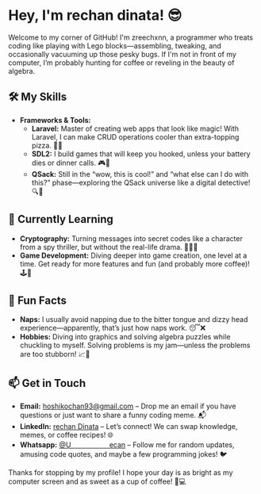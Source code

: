 # Hey, I'm rechan dinata! 😎

Welcome to my corner of GitHub! I'm zreechxnn, a programmer who treats coding like playing with Lego blocks—assembling, tweaking, and occasionally vacuuming up those pesky bugs. If I'm not in front of my computer, I’m probably hunting for coffee or reveling in the beauty of algebra.

## 🛠️ My Skills

- **Frameworks & Tools:**
  - **Laravel:** Master of creating web apps that look like magic! With Laravel, I can make CRUD operations cooler than extra-topping pizza. 🌈✨
  - **SDL2:** I build games that will keep you hooked, unless your battery dies or dinner calls. 🎮🚀
  - **QSack:** Still in the “wow, this is cool!” and “what else can I do with this?” phase—exploring the QSack universe like a digital detective! 🔍🎢

## 🌱 Currently Learning

- **Cryptography:** Turning messages into secret codes like a character from a spy thriller, but without the real-life drama. 🔐🕵️‍♂️
- **Game Development:** Diving deeper into game creation, one level at a time. Get ready for more features and fun (and probably more coffee)! 🕹️🎨

## 🤔 Fun Facts

- **Naps:** I usually avoid napping due to the bitter tongue and dizzy head experience—apparently, that’s just how naps work. 😴❌
- **Hobbies:** Diving into graphics and solving algebra puzzles while chuckling to myself. Solving problems is my jam—unless the problems are too stubborn! 📈🎨

## 📫 Get in Touch

- **Email:** [hoshikochan93@gmail.com](mailto:hoshikochan93@gmail.com) – Drop me an email if you have questions or just want to share a funny coding meme. 📬
- **LinkedIn:** [rechan Dinata](https://www.linkedin.com/in/rechan-dinata-a80552278/) – Let’s connect! We can swap knowledge, memes, or coffee recipes! 🌐
- **Whatsapp:** [@Uㅤㅤㅤㅤㅤㅤecan](https://wa.me/62895422689930) – Follow me for random updates, amusing code quotes, and maybe a few programming jokes! 🐦

Thanks for stopping by my profile! I hope your day is as bright as my computer screen and as sweet as a cup of coffee! 🚀💻

